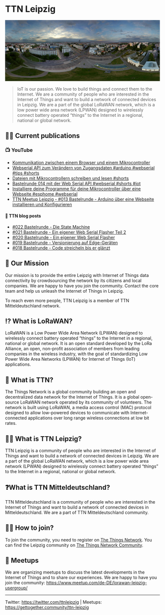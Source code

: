 # TTN Leipzig

![Leipzig Panorama](./profile/panorama.png)

> IoT is our passion. We love to build things and connect them to the Internet. We are a community of people who are interested in the Internet of Things and want to build a network of connected devices in Leipzig. We are a part of the global LoRaWAN network, which is a low power wide area network (LPWAN) designed to wirelessly connect battery operated “things” to the Internet in a regional, national or global network.

## 👩‍💻 Current publications

### 📺 YouTube

<!-- YOUTUBE:START -->
- [Kommunikation zwischen einem Browser und einem Mikrocontroller](https://www.youtube.com/watch?v=s6tejsC2Bcs)
- [Webserial API zum Verändern von Zugangsdaten #arduino #webserial #tips #shorts](https://www.youtube.com/watch?v=oiidBYGdPe0)
- [Dateien mit Mikrocontrollern schreiben und lesen #shorts](https://www.youtube.com/watch?v=O6R1gKALRPY)
- [Bastelrunde 014 mit der Web Serial API #webserial #shorts #iot](https://www.youtube.com/watch?v=1vHrkPf3CxY)
- [Installiere deine Programme für deine Mikrocontroller über eine Webseite  #esphome #webserial](https://www.youtube.com/watch?v=01wBHqxxWs0)
- [TTN Meetup Leipzig - #013 Bastelrunde - Arduino über eine Webseite installieren und Konfigurieren](https://www.youtube.com/watch?v=wLhYB0v2J3o)
<!-- YOUTUBE:END -->

#### 📖 TTN blog posts

<!-- TTN:START -->
- [#022 Bastelrunde - Die State Machine](https://www.thethingsnetwork.org/community/leipzig/post/022-bastelrunde-die-state-machine)
- [#021 Bastelrunde - Ein eigener Web Serial Flasher Teil 2](https://www.thethingsnetwork.org/community/leipzig/post/021-bastelrunde-ein-eigener-web-serial-flasher-teil-2)
- [#020 Bastelrunde - Ein eigener Web Serial Flasher](https://www.thethingsnetwork.org/community/leipzig/post/020-bastelrunde-ein-eigener-web-serial-flasher)
- [#019 Bastelrunde - Versionierung auf Edge-Geräten](https://www.thethingsnetwork.org/community/leipzig/post/019-bastelrunde-versionierung-auf-edge-ger%C3%A4ten)
- [#018 Bastelrunde - Code streicheln bis er glänzt](https://www.thethingsnetwork.org/community/leipzig/post/018-bastelrunde-code-streicheln-bis-er-gl%C3%A4nzt)
<!-- TTN:END -->
<!--
http://createfeed.fivefilters.org/extract.php?url=https%3A%2F%2Fwww.thethingsnetwork.org%2Fcommunity%2Fleipzig%2Fposts&in_id_or_class=widget-card-story&max=5&order=document&guid=0
-->

## 🎯 Our Mission

Our mission is to provide the entire Leipzig with Internet of Things data connectivity by crowdsourcing the network by its citizens and local companies. We are happy to have you join the community. Contact the core team and help us unleash the Internet of Things in Leipzig.

To reach even more people, TTN Leipzig is a member of TTN Mitteldeutschland network.

## ⁉️ What is LoRaWAN?

LoRaWAN is a Low Power Wide Area Network (LPWAN) designed to wirelessly connect battery operated “things” to the Internet in a regional, national or global network. It is an open standard developed by the LoRa Alliance, an open, non-profit association of members from leading companies in the wireless industry, with the goal of standardizing Low Power Wide Area Networks (LPWAN) for Internet of Things (IoT) applications.

## 🛜 What is TTN?

The Things Network is a global community building an open and decentralized data network for the Internet of Things. It is a global open-source LoRaWAN network operated by its community of volunteers. The network is built using LoRaWAN, a media access control (MAC) protocol designed to allow low-powered devices to communicate with Internet-connected applications over long range wireless connections at low bit rates.

## 🤷‍♂️ What is TTN Leipzig?

TTN Leipzig is a community of people who are interested in the Internet of Things and want to build a network of connected devices in Leipzig. We are a part of the global LoRaWAN network, which is a low power wide area network (LPWAN) designed to wirelessly connect battery operated “things” to the Internet in a regional, national or global network.

## ❓What is TTN Mitteldeutschland?

TTN Mitteldeutschland is a community of people who are interested in the Internet of Things and want to build a network of connected devices in Mitteldeutschland. We are a part of TTN Mitteldeutschland community.

## 🙋‍♂️ How to join?

To join the community, you need to register on [The Things Network](https://www.thethingsnetwork.org/). You can find the Leipzig community on [The Things Network Community](https://www.thethingsnetwork.org/community/leipzig/).

## 📆 Meetups

We are organizing meetups to discuss the latest developments in the Internet of Things and to share our experiences. We are happy to have you join the community: https://www.meetup.com/de-DE/lorawan-leipzig-usergroup/

---

Twitter: https://twitter.com/ttnleipzig | Meetups: https://gettogether.community/ttn-leipzig
